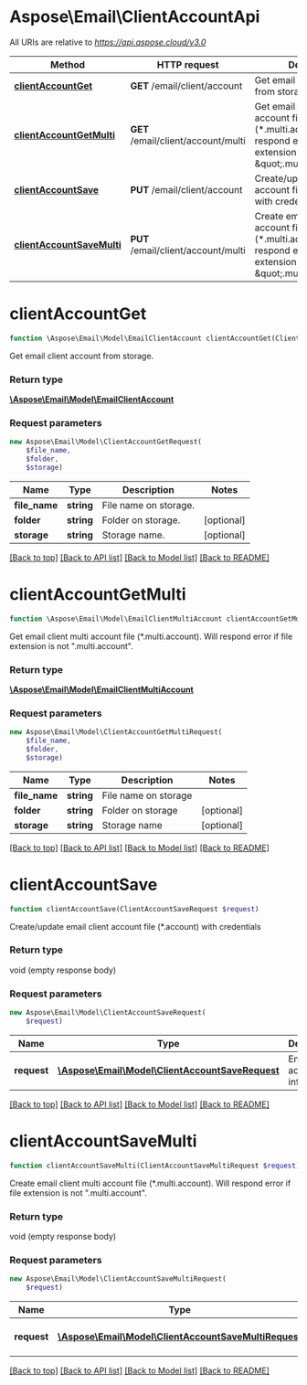# Aspose\Email\ClientAccountApi

All URIs are relative to *https://api.aspose.cloud/v3.0*

Method | HTTP request | Description
------------- | ------------- | -------------
[**clientAccountGet**](ClientAccountApi.md#clientAccountGet) | **GET** /email/client/account | Get email client account from storage.
[**clientAccountGetMulti**](ClientAccountApi.md#clientAccountGetMulti) | **GET** /email/client/account/multi | Get email client multi account file (*.multi.account). Will respond error if file extension is not \&quot;.multi.account\&quot;.
[**clientAccountSave**](ClientAccountApi.md#clientAccountSave) | **PUT** /email/client/account | Create/update email client account file (*.account) with credentials
[**clientAccountSaveMulti**](ClientAccountApi.md#clientAccountSaveMulti) | **PUT** /email/client/account/multi | Create email client multi account file (*.multi.account). Will respond error if file extension is not \&quot;.multi.account\&quot;.


# **clientAccountGet**
```php
function \Aspose\Email\Model\EmailClientAccount clientAccountGet(ClientAccountGetRequest $request)
```
Get email client account from storage.

### Return type

[**\Aspose\Email\Model\EmailClientAccount**](EmailClientAccount.md)

### Request parameters
```php
new Aspose\Email\Model\ClientAccountGetRequest(
    $file_name,
    $folder,
    $storage)
```


Name | Type | Description  | Notes
------------- | ------------- | ------------- | -------------
 **file_name** | **string**| File name on storage. |
 **folder** | **string**| Folder on storage. | [optional]
 **storage** | **string**| Storage name. | [optional]

[[Back to top]](#) [[Back to API list]](README.md#documentation-for-api-endpoints) [[Back to Model list]](README.md#documentation-for-models) [[Back to README]](README.md)

# **clientAccountGetMulti**
```php
function \Aspose\Email\Model\EmailClientMultiAccount clientAccountGetMulti(ClientAccountGetMultiRequest $request)
```
Get email client multi account file (*.multi.account). Will respond error if file extension is not \".multi.account\".

### Return type

[**\Aspose\Email\Model\EmailClientMultiAccount**](EmailClientMultiAccount.md)

### Request parameters
```php
new Aspose\Email\Model\ClientAccountGetMultiRequest(
    $file_name,
    $folder,
    $storage)
```


Name | Type | Description  | Notes
------------- | ------------- | ------------- | -------------
 **file_name** | **string**| File name on storage |
 **folder** | **string**| Folder on storage | [optional]
 **storage** | **string**| Storage name | [optional]

[[Back to top]](#) [[Back to API list]](README.md#documentation-for-api-endpoints) [[Back to Model list]](README.md#documentation-for-models) [[Back to README]](README.md)

# **clientAccountSave**
```php
function clientAccountSave(ClientAccountSaveRequest $request)
```
Create/update email client account file (*.account) with credentials

### Return type

void (empty response body)

### Request parameters
```php
new Aspose\Email\Model\ClientAccountSaveRequest(
    $request)
```


Name | Type | Description  | Notes
------------- | ------------- | ------------- | -------------
 **request** | [**\Aspose\Email\Model\ClientAccountSaveRequest**](ClientAccountSaveRequest.md)| Email account information |

[[Back to top]](#) [[Back to API list]](README.md#documentation-for-api-endpoints) [[Back to Model list]](README.md#documentation-for-models) [[Back to README]](README.md)

# **clientAccountSaveMulti**
```php
function clientAccountSaveMulti(ClientAccountSaveMultiRequest $request)
```
Create email client multi account file (*.multi.account). Will respond error if file extension is not \".multi.account\".

### Return type

void (empty response body)

### Request parameters
```php
new Aspose\Email\Model\ClientAccountSaveMultiRequest(
    $request)
```


Name | Type | Description  | Notes
------------- | ------------- | ------------- | -------------
 **request** | [**\Aspose\Email\Model\ClientAccountSaveMultiRequest**](ClientAccountSaveMultiRequest.md)| Email accounts information. |

[[Back to top]](#) [[Back to API list]](README.md#documentation-for-api-endpoints) [[Back to Model list]](README.md#documentation-for-models) [[Back to README]](README.md)

